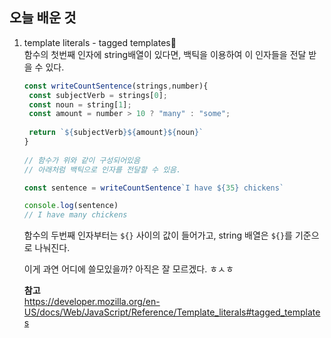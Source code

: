 ## 오늘 배운 것 
1. template literals - tagged templates🔖  
 함수의 첫번째 인자에 string배열이 있다면, 백틱을 이용하여 이 인자들을 전달 받을 수 있다. 
 
   ```js
   const writeCountSentence(strings,number){
    const subjectVerb = strings[0];
    const noun = string[1];
    const amount = number > 10 ? "many" : "some";
    
    return `${subjectVerb}${amount}${noun}`
   }
 
   // 함수가 위와 같이 구성되어있음
   // 아래처럼 백틱으로 인자를 전달할 수 있음.
   
   const sentence = writeCountSentence`I have ${35} chickens`
   
   console.log(sentence)
   // I have many chickens
   ```
 
    함수의 두번째 인자부터는 `${}` 사이의 값이 들어가고, string 배열은 `${}`를 기준으로 나눠진다.   
  
  
    이게 과연 어디에 쓸모있을까? 아직은 잘 모르겠다. ㅎㅅㅎ
    
    **참고**  
    https://developer.mozilla.org/en-US/docs/Web/JavaScript/Reference/Template_literals#tagged_templates
  
 
